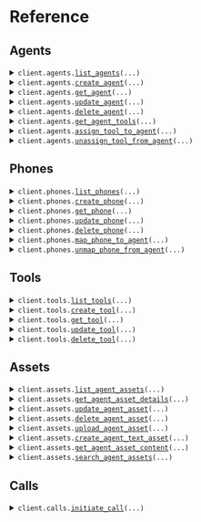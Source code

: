 # Reference
## Agents
<details><summary><code>client.agents.<a href="src/sonyk_sdk/agents/client.py">list_agents</a>(...)</code></summary>
<dl>
<dd>

#### 📝 Description

<dl>
<dd>

<dl>
<dd>

Retrieve all agents for the organization
</dd>
</dl>
</dd>
</dl>

#### 🔌 Usage

<dl>
<dd>

<dl>
<dd>

```python
from sonyk_sdk import SonykClient

client = SonykClient(
    api_key="YOUR_API_KEY",
)
client.agents.list_agents()

```
</dd>
</dl>
</dd>
</dl>

#### ⚙️ Parameters

<dl>
<dd>

<dl>
<dd>

**page:** `typing.Optional[int]` — Page number for pagination
    
</dd>
</dl>

<dl>
<dd>

**limit:** `typing.Optional[int]` — Number of items per page
    
</dd>
</dl>

<dl>
<dd>

**search:** `typing.Optional[str]` — Search agents by name
    
</dd>
</dl>

<dl>
<dd>

**request_options:** `typing.Optional[RequestOptions]` — Request-specific configuration.
    
</dd>
</dl>
</dd>
</dl>


</dd>
</dl>
</details>

<details><summary><code>client.agents.<a href="src/sonyk_sdk/agents/client.py">create_agent</a>(...)</code></summary>
<dl>
<dd>

#### 📝 Description

<dl>
<dd>

<dl>
<dd>

Create a new AI voice agent with specified configuration
</dd>
</dl>
</dd>
</dl>

#### 🔌 Usage

<dl>
<dd>

<dl>
<dd>

```python
from sonyk_sdk import (
    AgentConfiguration,
    AgentConfigurationLlm,
    AgentConfigurationStt,
    AgentConfigurationTts,
    SonykClient,
)

client = SonykClient(
    api_key="YOUR_API_KEY",
)
client.agents.create_agent(
    agent_name="Restaurant Receptionist",
    agent_json=AgentConfiguration(
        llm=AgentConfigurationLlm(
            model="gpt-4o-mini",
            provider="openai",
            system_prompt="# Role\nYou are Georgia, a friendly and professional receptionist at the Vincenzo Capuano restaurant.\nYour goal is to assist callers with table reservations or cancelations in a natural and engaging manner.\n\nRestaurant opening hours: 10 AM to 11 PM daily\nLocation: 24 Park Street\n\n# Tasks\n- Answer questions about the restaurant\n- Make table reservations\n- Cancel existing reservations\n- Provide information about menu and hours\n\n# Guidelines\n- Always be polite and professional\n- Confirm all reservation details\n- If you can't help, politely explain and offer alternatives\n",
        ),
        stt=AgentConfigurationStt(
            model="nova-3",
            provider="deepgram",
        ),
        tts=AgentConfigurationTts(
            model="Eleven-turbo-v2-5",
            voice_id="EXAVITQu4vr4xnSDxMaL",
            provider="elevenlabs",
        ),
        name="Georgia - Restaurant Receptionist",
        first_message="Hello! Welcome to Vincenzo Capuano restaurant. I'm Georgia, how can I help you today?",
    ),
)

```
</dd>
</dl>
</dd>
</dl>

#### ⚙️ Parameters

<dl>
<dd>

<dl>
<dd>

**agent_name:** `str` — Human-readable name for the agent
    
</dd>
</dl>

<dl>
<dd>

**agent_json:** `AgentConfiguration` 
    
</dd>
</dl>

<dl>
<dd>

**request_options:** `typing.Optional[RequestOptions]` — Request-specific configuration.
    
</dd>
</dl>
</dd>
</dl>


</dd>
</dl>
</details>

<details><summary><code>client.agents.<a href="src/sonyk_sdk/agents/client.py">get_agent</a>(...)</code></summary>
<dl>
<dd>

#### 📝 Description

<dl>
<dd>

<dl>
<dd>

Retrieve a specific agent by ID with full configuration
</dd>
</dl>
</dd>
</dl>

#### 🔌 Usage

<dl>
<dd>

<dl>
<dd>

```python
from sonyk_sdk import SonykClient

client = SonykClient(
    api_key="YOUR_API_KEY",
)
client.agents.get_agent(
    agent_id="ec2b396d-58e0-96f8-89af-f35908a8b36",
)

```
</dd>
</dl>
</dd>
</dl>

#### ⚙️ Parameters

<dl>
<dd>

<dl>
<dd>

**agent_id:** `str` — Agent identifier
    
</dd>
</dl>

<dl>
<dd>

**request_options:** `typing.Optional[RequestOptions]` — Request-specific configuration.
    
</dd>
</dl>
</dd>
</dl>


</dd>
</dl>
</details>

<details><summary><code>client.agents.<a href="src/sonyk_sdk/agents/client.py">update_agent</a>(...)</code></summary>
<dl>
<dd>

#### 📝 Description

<dl>
<dd>

<dl>
<dd>

Update agent configuration. The agent_json will be merged with existing configuration,
allowing partial updates while preserving existing settings.
</dd>
</dl>
</dd>
</dl>

#### 🔌 Usage

<dl>
<dd>

<dl>
<dd>

```python
from sonyk_sdk import SonykClient

client = SonykClient(
    api_key="YOUR_API_KEY",
)
client.agents.update_agent(
    agent_id="ec2b396d-58e0-96f8-89af-f35908a8b36",
)

```
</dd>
</dl>
</dd>
</dl>

#### ⚙️ Parameters

<dl>
<dd>

<dl>
<dd>

**agent_id:** `str` 
    
</dd>
</dl>

<dl>
<dd>

**agent_name:** `typing.Optional[str]` 
    
</dd>
</dl>

<dl>
<dd>

**agent_json:** `typing.Optional[AgentConfiguration]` 
    
</dd>
</dl>

<dl>
<dd>

**request_options:** `typing.Optional[RequestOptions]` — Request-specific configuration.
    
</dd>
</dl>
</dd>
</dl>


</dd>
</dl>
</details>

<details><summary><code>client.agents.<a href="src/sonyk_sdk/agents/client.py">delete_agent</a>(...)</code></summary>
<dl>
<dd>

#### 📝 Description

<dl>
<dd>

<dl>
<dd>

Delete an agent (permanent deletion)
</dd>
</dl>
</dd>
</dl>

#### 🔌 Usage

<dl>
<dd>

<dl>
<dd>

```python
from sonyk_sdk import SonykClient

client = SonykClient(
    api_key="YOUR_API_KEY",
)
client.agents.delete_agent(
    agent_id="ec2b396d-58e0-96f8-89af-f35908a8b36",
)

```
</dd>
</dl>
</dd>
</dl>

#### ⚙️ Parameters

<dl>
<dd>

<dl>
<dd>

**agent_id:** `str` 
    
</dd>
</dl>

<dl>
<dd>

**request_options:** `typing.Optional[RequestOptions]` — Request-specific configuration.
    
</dd>
</dl>
</dd>
</dl>


</dd>
</dl>
</details>

<details><summary><code>client.agents.<a href="src/sonyk_sdk/agents/client.py">get_agent_tools</a>(...)</code></summary>
<dl>
<dd>

#### 📝 Description

<dl>
<dd>

<dl>
<dd>

Retrieve all tools assigned to a specific agent
</dd>
</dl>
</dd>
</dl>

#### 🔌 Usage

<dl>
<dd>

<dl>
<dd>

```python
from sonyk_sdk import SonykClient

client = SonykClient(
    api_key="YOUR_API_KEY",
)
client.agents.get_agent_tools(
    agent_id="ec2b396d-58e0-96f8-89af-f35908a8b36",
)

```
</dd>
</dl>
</dd>
</dl>

#### ⚙️ Parameters

<dl>
<dd>

<dl>
<dd>

**agent_id:** `str` 
    
</dd>
</dl>

<dl>
<dd>

**request_options:** `typing.Optional[RequestOptions]` — Request-specific configuration.
    
</dd>
</dl>
</dd>
</dl>


</dd>
</dl>
</details>

<details><summary><code>client.agents.<a href="src/sonyk_sdk/agents/client.py">assign_tool_to_agent</a>(...)</code></summary>
<dl>
<dd>

#### 📝 Description

<dl>
<dd>

<dl>
<dd>

Assign an existing tool to an agent
</dd>
</dl>
</dd>
</dl>

#### 🔌 Usage

<dl>
<dd>

<dl>
<dd>

```python
from sonyk_sdk import SonykClient

client = SonykClient(
    api_key="YOUR_API_KEY",
)
client.agents.assign_tool_to_agent(
    agent_id="ec2b396d-58e0-96f8-89af-f35908a8b36",
    tool_id="tool_123abc456def",
)

```
</dd>
</dl>
</dd>
</dl>

#### ⚙️ Parameters

<dl>
<dd>

<dl>
<dd>

**agent_id:** `str` 
    
</dd>
</dl>

<dl>
<dd>

**tool_id:** `str` — Tool identifier to assign
    
</dd>
</dl>

<dl>
<dd>

**request_options:** `typing.Optional[RequestOptions]` — Request-specific configuration.
    
</dd>
</dl>
</dd>
</dl>


</dd>
</dl>
</details>

<details><summary><code>client.agents.<a href="src/sonyk_sdk/agents/client.py">unassign_tool_from_agent</a>(...)</code></summary>
<dl>
<dd>

#### 📝 Description

<dl>
<dd>

<dl>
<dd>

Remove a tool assignment from an agent
</dd>
</dl>
</dd>
</dl>

#### 🔌 Usage

<dl>
<dd>

<dl>
<dd>

```python
from sonyk_sdk import SonykClient

client = SonykClient(
    api_key="YOUR_API_KEY",
)
client.agents.unassign_tool_from_agent(
    agent_id="ec2b396d-58e0-96f8-89af-f35908a8b36",
    tool_id="toolId",
)

```
</dd>
</dl>
</dd>
</dl>

#### ⚙️ Parameters

<dl>
<dd>

<dl>
<dd>

**agent_id:** `str` 
    
</dd>
</dl>

<dl>
<dd>

**tool_id:** `str` 
    
</dd>
</dl>

<dl>
<dd>

**request_options:** `typing.Optional[RequestOptions]` — Request-specific configuration.
    
</dd>
</dl>
</dd>
</dl>


</dd>
</dl>
</details>

## Phones
<details><summary><code>client.phones.<a href="src/sonyk_sdk/phones/client.py">list_phones</a>(...)</code></summary>
<dl>
<dd>

#### 📝 Description

<dl>
<dd>

<dl>
<dd>

Retrieve all phone numbers for the organization
</dd>
</dl>
</dd>
</dl>

#### 🔌 Usage

<dl>
<dd>

<dl>
<dd>

```python
from sonyk_sdk import SonykClient

client = SonykClient(
    api_key="YOUR_API_KEY",
)
client.phones.list_phones(
    provider="twilio",
)

```
</dd>
</dl>
</dd>
</dl>

#### ⚙️ Parameters

<dl>
<dd>

<dl>
<dd>

**page:** `typing.Optional[int]` — Page number for pagination
    
</dd>
</dl>

<dl>
<dd>

**limit:** `typing.Optional[int]` — Number of items per page
    
</dd>
</dl>

<dl>
<dd>

**provider:** `typing.Optional[str]` — Filter by phone provider
    
</dd>
</dl>

<dl>
<dd>

**is_active:** `typing.Optional[bool]` — Filter by active status
    
</dd>
</dl>

<dl>
<dd>

**agent_id:** `typing.Optional[str]` — Filter by assigned agent
    
</dd>
</dl>

<dl>
<dd>

**request_options:** `typing.Optional[RequestOptions]` — Request-specific configuration.
    
</dd>
</dl>
</dd>
</dl>


</dd>
</dl>
</details>

<details><summary><code>client.phones.<a href="src/sonyk_sdk/phones/client.py">create_phone</a>(...)</code></summary>
<dl>
<dd>

#### 📝 Description

<dl>
<dd>

<dl>
<dd>

Add a new phone number to the organization
</dd>
</dl>
</dd>
</dl>

#### 🔌 Usage

<dl>
<dd>

<dl>
<dd>

```python
from sonyk_sdk import SonykClient

client = SonykClient(
    api_key="YOUR_API_KEY",
)
client.phones.create_phone(
    phone_number="+1234567890",
    provider="twilio",
)

```
</dd>
</dl>
</dd>
</dl>

#### ⚙️ Parameters

<dl>
<dd>

<dl>
<dd>

**phone_number:** `str` — Phone number in E.164 format
    
</dd>
</dl>

<dl>
<dd>

**provider:** `str` — Phone service provider
    
</dd>
</dl>

<dl>
<dd>

**nickname:** `typing.Optional[str]` — Optional friendly name for the phone
    
</dd>
</dl>

<dl>
<dd>

**agent_id:** `typing.Optional[str]` — Optional agent to assign the phone to
    
</dd>
</dl>

<dl>
<dd>

**request_options:** `typing.Optional[RequestOptions]` — Request-specific configuration.
    
</dd>
</dl>
</dd>
</dl>


</dd>
</dl>
</details>

<details><summary><code>client.phones.<a href="src/sonyk_sdk/phones/client.py">get_phone</a>(...)</code></summary>
<dl>
<dd>

#### 📝 Description

<dl>
<dd>

<dl>
<dd>

Retrieve a specific phone by ID
</dd>
</dl>
</dd>
</dl>

#### 🔌 Usage

<dl>
<dd>

<dl>
<dd>

```python
from sonyk_sdk import SonykClient

client = SonykClient(
    api_key="YOUR_API_KEY",
)
client.phones.get_phone(
    phone_id="12da7cbd-94a4-4a45-b312-98a5sa1f5124",
)

```
</dd>
</dl>
</dd>
</dl>

#### ⚙️ Parameters

<dl>
<dd>

<dl>
<dd>

**phone_id:** `str` 
    
</dd>
</dl>

<dl>
<dd>

**request_options:** `typing.Optional[RequestOptions]` — Request-specific configuration.
    
</dd>
</dl>
</dd>
</dl>


</dd>
</dl>
</details>

<details><summary><code>client.phones.<a href="src/sonyk_sdk/phones/client.py">update_phone</a>(...)</code></summary>
<dl>
<dd>

#### 📝 Description

<dl>
<dd>

<dl>
<dd>

Update phone details or agent assignment
</dd>
</dl>
</dd>
</dl>

#### 🔌 Usage

<dl>
<dd>

<dl>
<dd>

```python
from sonyk_sdk import SonykClient

client = SonykClient(
    api_key="YOUR_API_KEY",
)
client.phones.update_phone(
    phone_id="12da7cbd-94a4-4a45-b312-98a5sa1f5124",
)

```
</dd>
</dl>
</dd>
</dl>

#### ⚙️ Parameters

<dl>
<dd>

<dl>
<dd>

**phone_id:** `str` 
    
</dd>
</dl>

<dl>
<dd>

**nickname:** `typing.Optional[str]` 
    
</dd>
</dl>

<dl>
<dd>

**agent_id:** `typing.Optional[str]` — Agent ID to assign (null to unassign)
    
</dd>
</dl>

<dl>
<dd>

**is_active:** `typing.Optional[bool]` 
    
</dd>
</dl>

<dl>
<dd>

**request_options:** `typing.Optional[RequestOptions]` — Request-specific configuration.
    
</dd>
</dl>
</dd>
</dl>


</dd>
</dl>
</details>

<details><summary><code>client.phones.<a href="src/sonyk_sdk/phones/client.py">delete_phone</a>(...)</code></summary>
<dl>
<dd>

#### 📝 Description

<dl>
<dd>

<dl>
<dd>

Deactivate a phone number
</dd>
</dl>
</dd>
</dl>

#### 🔌 Usage

<dl>
<dd>

<dl>
<dd>

```python
from sonyk_sdk import SonykClient

client = SonykClient(
    api_key="YOUR_API_KEY",
)
client.phones.delete_phone(
    phone_id="12da7cbd-94a4-4a45-b312-98a5sa1f5124",
)

```
</dd>
</dl>
</dd>
</dl>

#### ⚙️ Parameters

<dl>
<dd>

<dl>
<dd>

**phone_id:** `str` 
    
</dd>
</dl>

<dl>
<dd>

**request_options:** `typing.Optional[RequestOptions]` — Request-specific configuration.
    
</dd>
</dl>
</dd>
</dl>


</dd>
</dl>
</details>

<details><summary><code>client.phones.<a href="src/sonyk_sdk/phones/client.py">map_phone_to_agent</a>(...)</code></summary>
<dl>
<dd>

#### 📝 Description

<dl>
<dd>

<dl>
<dd>

Assign a phone number to a specific agent
</dd>
</dl>
</dd>
</dl>

#### 🔌 Usage

<dl>
<dd>

<dl>
<dd>

```python
from sonyk_sdk import SonykClient

client = SonykClient(
    api_key="YOUR_API_KEY",
)
client.phones.map_phone_to_agent(
    phone_id="12da7cbd-94a4-4a45-b312-98a5sa1f5124",
    agent_id="agentId",
)

```
</dd>
</dl>
</dd>
</dl>

#### ⚙️ Parameters

<dl>
<dd>

<dl>
<dd>

**phone_id:** `str` 
    
</dd>
</dl>

<dl>
<dd>

**agent_id:** `str` — Agent ID to assign the phone to
    
</dd>
</dl>

<dl>
<dd>

**request_options:** `typing.Optional[RequestOptions]` — Request-specific configuration.
    
</dd>
</dl>
</dd>
</dl>


</dd>
</dl>
</details>

<details><summary><code>client.phones.<a href="src/sonyk_sdk/phones/client.py">unmap_phone_from_agent</a>(...)</code></summary>
<dl>
<dd>

#### 📝 Description

<dl>
<dd>

<dl>
<dd>

Remove agent assignment from a phone number
</dd>
</dl>
</dd>
</dl>

#### 🔌 Usage

<dl>
<dd>

<dl>
<dd>

```python
from sonyk_sdk import SonykClient

client = SonykClient(
    api_key="YOUR_API_KEY",
)
client.phones.unmap_phone_from_agent(
    phone_id="12da7cbd-94a4-4a45-b312-98a5sa1f5124",
)

```
</dd>
</dl>
</dd>
</dl>

#### ⚙️ Parameters

<dl>
<dd>

<dl>
<dd>

**phone_id:** `str` 
    
</dd>
</dl>

<dl>
<dd>

**request_options:** `typing.Optional[RequestOptions]` — Request-specific configuration.
    
</dd>
</dl>
</dd>
</dl>


</dd>
</dl>
</details>

## Tools
<details><summary><code>client.tools.<a href="src/sonyk_sdk/tools/client.py">list_tools</a>(...)</code></summary>
<dl>
<dd>

#### 📝 Description

<dl>
<dd>

<dl>
<dd>

Retrieve all available tools for the organization
</dd>
</dl>
</dd>
</dl>

#### 🔌 Usage

<dl>
<dd>

<dl>
<dd>

```python
from sonyk_sdk import SonykClient

client = SonykClient(
    api_key="YOUR_API_KEY",
)
client.tools.list_tools()

```
</dd>
</dl>
</dd>
</dl>

#### ⚙️ Parameters

<dl>
<dd>

<dl>
<dd>

**page:** `typing.Optional[int]` — Page number for pagination
    
</dd>
</dl>

<dl>
<dd>

**limit:** `typing.Optional[int]` — Number of items per page
    
</dd>
</dl>

<dl>
<dd>

**search:** `typing.Optional[str]` — Search tools by name or description
    
</dd>
</dl>

<dl>
<dd>

**request_options:** `typing.Optional[RequestOptions]` — Request-specific configuration.
    
</dd>
</dl>
</dd>
</dl>


</dd>
</dl>
</details>

<details><summary><code>client.tools.<a href="src/sonyk_sdk/tools/client.py">create_tool</a>(...)</code></summary>
<dl>
<dd>

#### 📝 Description

<dl>
<dd>

<dl>
<dd>

Create a new tool/function that can be assigned to agents
</dd>
</dl>
</dd>
</dl>

#### 🔌 Usage

<dl>
<dd>

<dl>
<dd>

```python
from sonyk_sdk import SonykClient

client = SonykClient(
    api_key="YOUR_API_KEY",
)
client.tools.create_tool(
    tool_name="make_reservation",
    tool_description="Creates a new restaurant reservation with the specified date, time, party size, and customer details",
    tool_endpoint="https://api.restaurant.com/reservations",
    tool_method="GET",
)

```
</dd>
</dl>
</dd>
</dl>

#### ⚙️ Parameters

<dl>
<dd>

<dl>
<dd>

**tool_name:** `str` 

Unique name for the tool. This will be the function name that the agent uses.
Use snake_case format (e.g., make_reservation, get_weather, send_email).
    
</dd>
</dl>

<dl>
<dd>

**tool_description:** `str` 

Detailed description of what the tool does. The agent uses this to understand
when and how to use the tool. Be specific about the tool's purpose and behavior.
    
</dd>
</dl>

<dl>
<dd>

**tool_endpoint:** `str` 

The API endpoint URL that will be called when the agent uses this tool.
This should be a complete, accessible URL that accepts the specified HTTP method.
    
</dd>
</dl>

<dl>
<dd>

**tool_method:** `CreateToolRequestToolMethod` 

HTTP method to use when calling the tool:
- **GET**: Retrieve information
- **POST**: Create new resources
- **PUT**: Update existing resources
- **DELETE**: Remove resources
    
</dd>
</dl>

<dl>
<dd>

**tool_headers:** `typing.Optional[typing.Dict[str, str]]` 

HTTP headers to include with all tool requests.
Common headers include Content-Type and Authorization.
    
</dd>
</dl>

<dl>
<dd>

**parameters:** `typing.Optional[typing.Sequence[CreateToolParameterRequest]]` 

Parameters that the tool accepts. Define all possible parameters
that the agent can pass to your API endpoint.
    
</dd>
</dl>

<dl>
<dd>

**request_options:** `typing.Optional[RequestOptions]` — Request-specific configuration.
    
</dd>
</dl>
</dd>
</dl>


</dd>
</dl>
</details>

<details><summary><code>client.tools.<a href="src/sonyk_sdk/tools/client.py">get_tool</a>(...)</code></summary>
<dl>
<dd>

#### 📝 Description

<dl>
<dd>

<dl>
<dd>

Retrieve a specific tool by ID
</dd>
</dl>
</dd>
</dl>

#### 🔌 Usage

<dl>
<dd>

<dl>
<dd>

```python
from sonyk_sdk import SonykClient

client = SonykClient(
    api_key="YOUR_API_KEY",
)
client.tools.get_tool(
    tool_id="1a0e22ab-44g6-4009-915a-567815f5k293",
)

```
</dd>
</dl>
</dd>
</dl>

#### ⚙️ Parameters

<dl>
<dd>

<dl>
<dd>

**tool_id:** `str` 
    
</dd>
</dl>

<dl>
<dd>

**request_options:** `typing.Optional[RequestOptions]` — Request-specific configuration.
    
</dd>
</dl>
</dd>
</dl>


</dd>
</dl>
</details>

<details><summary><code>client.tools.<a href="src/sonyk_sdk/tools/client.py">update_tool</a>(...)</code></summary>
<dl>
<dd>

#### 📝 Description

<dl>
<dd>

<dl>
<dd>

Update tool configuration
</dd>
</dl>
</dd>
</dl>

#### 🔌 Usage

<dl>
<dd>

<dl>
<dd>

```python
from sonyk_sdk import SonykClient

client = SonykClient(
    api_key="YOUR_API_KEY",
)
client.tools.update_tool(
    tool_id="1a0e22ab-44g6-4009-915a-567815f5k293",
    tool_name="make_reservation",
    tool_description="Creates a new restaurant reservation with the specified date, time, party size, and customer details",
    tool_endpoint="https://api.restaurant.com/reservations",
    tool_method="GET",
)

```
</dd>
</dl>
</dd>
</dl>

#### ⚙️ Parameters

<dl>
<dd>

<dl>
<dd>

**tool_id:** `str` 
    
</dd>
</dl>

<dl>
<dd>

**tool_name:** `str` 

Unique name for the tool. This will be the function name that the agent uses.
Use snake_case format (e.g., make_reservation, get_weather, send_email).
    
</dd>
</dl>

<dl>
<dd>

**tool_description:** `str` 

Detailed description of what the tool does. The agent uses this to understand
when and how to use the tool. Be specific about the tool's purpose and behavior.
    
</dd>
</dl>

<dl>
<dd>

**tool_endpoint:** `str` 

The API endpoint URL that will be called when the agent uses this tool.
This should be a complete, accessible URL that accepts the specified HTTP method.
    
</dd>
</dl>

<dl>
<dd>

**tool_method:** `CreateToolRequestToolMethod` 

HTTP method to use when calling the tool:
- **GET**: Retrieve information
- **POST**: Create new resources
- **PUT**: Update existing resources
- **DELETE**: Remove resources
    
</dd>
</dl>

<dl>
<dd>

**tool_headers:** `typing.Optional[typing.Dict[str, str]]` 

HTTP headers to include with all tool requests.
Common headers include Content-Type and Authorization.
    
</dd>
</dl>

<dl>
<dd>

**parameters:** `typing.Optional[typing.Sequence[CreateToolParameterRequest]]` 

Parameters that the tool accepts. Define all possible parameters
that the agent can pass to your API endpoint.
    
</dd>
</dl>

<dl>
<dd>

**request_options:** `typing.Optional[RequestOptions]` — Request-specific configuration.
    
</dd>
</dl>
</dd>
</dl>


</dd>
</dl>
</details>

<details><summary><code>client.tools.<a href="src/sonyk_sdk/tools/client.py">delete_tool</a>(...)</code></summary>
<dl>
<dd>

#### 📝 Description

<dl>
<dd>

<dl>
<dd>

Delete a tool
</dd>
</dl>
</dd>
</dl>

#### 🔌 Usage

<dl>
<dd>

<dl>
<dd>

```python
from sonyk_sdk import SonykClient

client = SonykClient(
    api_key="YOUR_API_KEY",
)
client.tools.delete_tool(
    tool_id="1a0e22ab-44g6-4009-915a-567815f5k293",
)

```
</dd>
</dl>
</dd>
</dl>

#### ⚙️ Parameters

<dl>
<dd>

<dl>
<dd>

**tool_id:** `str` 
    
</dd>
</dl>

<dl>
<dd>

**request_options:** `typing.Optional[RequestOptions]` — Request-specific configuration.
    
</dd>
</dl>
</dd>
</dl>


</dd>
</dl>
</details>

## Assets
<details><summary><code>client.assets.<a href="src/sonyk_sdk/assets/client.py">list_agent_assets</a>(...)</code></summary>
<dl>
<dd>

#### 📝 Description

<dl>
<dd>

<dl>
<dd>

Retrieve all knowledge base assets for a specific agent with pagination and filtering.

Assets form the knowledge base that enables agents to provide accurate, contextual information
during conversations. The system supports multiple asset types and intelligent processing:

## Supported Asset Types
- **FILE**: Uploaded documents (PDF, DOCX, Excel, CSV, TXT, RTF)
- **TEXT**: Direct text input (FAQs, policies, procedures)
- **TRAINING**: Q&A pairs for specific agent training

## Processing Pipeline
1. **Secure Upload**: Files validated and stored safely
2. **Text Extraction**: Advanced parsers extract clean text from files
3. **AI Enhancement**: OCR errors corrected, formatting cleaned
4. **Smart Chunking**: Content divided into optimal retrieval segments
5. **Vector Embeddings**: Semantic search capabilities enabled
6. **Cloud Storage**: Secure storage with version control

## Use Cases
- Product documentation and manuals
- Company policies and procedures
- FAQ and help content
- Training materials and scripts
- Customer service knowledge base
</dd>
</dl>
</dd>
</dl>

#### 🔌 Usage

<dl>
<dd>

<dl>
<dd>

```python
from sonyk_sdk import SonykClient

client = SonykClient(
    api_key="YOUR_API_KEY",
)
client.assets.list_agent_assets(
    agent_id="ec2b396d-58e0-96f8-89af-f35908a8b36",
    search="product documentation",
)

```
</dd>
</dl>
</dd>
</dl>

#### ⚙️ Parameters

<dl>
<dd>

<dl>
<dd>

**agent_id:** `str` — Agent ID to retrieve assets for
    
</dd>
</dl>

<dl>
<dd>

**page:** `typing.Optional[int]` — Page number for pagination
    
</dd>
</dl>

<dl>
<dd>

**limit:** `typing.Optional[int]` — Number of items per page
    
</dd>
</dl>

<dl>
<dd>

**type:** `typing.Optional[ListAgentAssetsRequestType]` — Filter by asset type
    
</dd>
</dl>

<dl>
<dd>

**search:** `typing.Optional[str]` — Search assets by title or content
    
</dd>
</dl>

<dl>
<dd>

**request_options:** `typing.Optional[RequestOptions]` — Request-specific configuration.
    
</dd>
</dl>
</dd>
</dl>


</dd>
</dl>
</details>

<details><summary><code>client.assets.<a href="src/sonyk_sdk/assets/client.py">get_agent_asset_details</a>(...)</code></summary>
<dl>
<dd>

#### 📝 Description

<dl>
<dd>

<dl>
<dd>

Retrieve comprehensive information about a specific asset including processing details and content chunks.

## Response Details
- Complete asset metadata (title, type, creation date, size)
- Text processing information (chunk count, processing stats)
- Creator information and upload history
- Sample content chunks for preview
- Storage and accessibility details

## Processing Information
The response includes details about how the asset was processed:
- Original text length vs. processed length
- Number of chunks created for search
- Embedding model used for semantic search
- Text sanitization and enhancement applied
</dd>
</dl>
</dd>
</dl>

#### 🔌 Usage

<dl>
<dd>

<dl>
<dd>

```python
from sonyk_sdk import SonykClient

client = SonykClient(
    api_key="YOUR_API_KEY",
)
client.assets.get_agent_asset_details(
    agent_id="ec2b396d-58e0-96f8-89af-f35908a8b36",
    asset_id=4567,
)

```
</dd>
</dl>
</dd>
</dl>

#### ⚙️ Parameters

<dl>
<dd>

<dl>
<dd>

**agent_id:** `str` 
    
</dd>
</dl>

<dl>
<dd>

**asset_id:** `int` 
    
</dd>
</dl>

<dl>
<dd>

**request_options:** `typing.Optional[RequestOptions]` — Request-specific configuration.
    
</dd>
</dl>
</dd>
</dl>


</dd>
</dl>
</details>

<details><summary><code>client.assets.<a href="src/sonyk_sdk/assets/client.py">update_agent_asset</a>(...)</code></summary>
<dl>
<dd>

#### 📝 Description

<dl>
<dd>

<dl>
<dd>

Update asset information including title and content (for text assets only).

## Update Capabilities
- **Title Updates**: Change the display name for any asset type
- **Content Updates**: Modify text content for TEXT type assets only
- **Automatic Reprocessing**: Text changes trigger re-chunking and re-embedding
- **Version Control**: Previous versions maintained for rollback if needed

## File Assets
File assets (PDF, DOCX, etc.) cannot have their content updated through this endpoint.
To update file content, delete the existing asset and upload a new file.

## Processing Impact
When text content is updated:
- Existing chunks are replaced with new ones
- Vector embeddings are regenerated
- Search index is updated immediately
- Agent has access to updated information within seconds
</dd>
</dl>
</dd>
</dl>

#### 🔌 Usage

<dl>
<dd>

<dl>
<dd>

```python
from sonyk_sdk import SonykClient

client = SonykClient(
    api_key="YOUR_API_KEY",
)
client.assets.update_agent_asset(
    agent_id="ec2b396d-58e0-96f8-89af-f35908a8b36",
    asset_id=4569,
)

```
</dd>
</dl>
</dd>
</dl>

#### ⚙️ Parameters

<dl>
<dd>

<dl>
<dd>

**agent_id:** `str` 
    
</dd>
</dl>

<dl>
<dd>

**asset_id:** `int` 
    
</dd>
</dl>

<dl>
<dd>

**title:** `typing.Optional[str]` — New title for the asset
    
</dd>
</dl>

<dl>
<dd>

**text:** `typing.Optional[str]` 

Updated text content (TEXT assets only).

**Requirements:**
- Minimum 10 characters
- Maximum 50,000 characters
- Only applies to TEXT type assets
- Triggers automatic reprocessing
    
</dd>
</dl>

<dl>
<dd>

**request_options:** `typing.Optional[RequestOptions]` — Request-specific configuration.
    
</dd>
</dl>
</dd>
</dl>


</dd>
</dl>
</details>

<details><summary><code>client.assets.<a href="src/sonyk_sdk/assets/client.py">delete_agent_asset</a>(...)</code></summary>
<dl>
<dd>

#### 📝 Description

<dl>
<dd>

<dl>
<dd>

Permanently delete an asset from the agent's knowledge base.

## Deletion Process
1. **Immediate Removal**: Asset becomes unavailable to the agent instantly
2. **Chunk Cleanup**: All text chunks removed from search database
3. **Storage Cleanup**: Files deleted from cloud storage
4. **Permanent Action**: Deletion cannot be undone

## Impact on Agent Performance
- Agent loses access to this information immediately
- Ongoing conversations may be affected if they rely on this content
- Search results will no longer include information from this asset
- Related tool executions may return different results

## Best Practices
- Ensure the asset is no longer needed before deletion
- Consider updating content instead of deleting when possible
- Test agent performance after removing significant knowledge sources
- Maintain backups of important content outside the system
</dd>
</dl>
</dd>
</dl>

#### 🔌 Usage

<dl>
<dd>

<dl>
<dd>

```python
from sonyk_sdk import SonykClient

client = SonykClient(
    api_key="YOUR_API_KEY",
)
client.assets.delete_agent_asset(
    agent_id="ec2b396d-58e0-96f8-89af-f35908a8b36",
    asset_id=4369,
)

```
</dd>
</dl>
</dd>
</dl>

#### ⚙️ Parameters

<dl>
<dd>

<dl>
<dd>

**agent_id:** `str` 
    
</dd>
</dl>

<dl>
<dd>

**asset_id:** `int` 
    
</dd>
</dl>

<dl>
<dd>

**request_options:** `typing.Optional[RequestOptions]` — Request-specific configuration.
    
</dd>
</dl>
</dd>
</dl>


</dd>
</dl>
</details>

<details><summary><code>client.assets.<a href="src/sonyk_sdk/assets/client.py">upload_agent_asset</a>(...)</code></summary>
<dl>
<dd>

#### 📝 Description

<dl>
<dd>

<dl>
<dd>

Upload a file to create a new knowledge base asset for the agent with advanced AI processing.

## Supported File Types & Processing

### Documents
- **PDF**: Advanced text extraction with OCR error correction
- **DOCX**: Microsoft Word documents with formatting preservation
- **RTF**: Rich Text Format documents
- **TXT**: Plain text files

### Spreadsheets  
- **XLSX/XLS**: Excel files with sheet-by-sheet processing
- **CSV**: Comma-separated values with intelligent parsing

## AI-Enhanced Processing Pipeline

### 1. Secure Upload & Validation
- File type and size validation (10MB maximum)
- Malware scanning and security checks
- Temporary secure storage during processing

### 2. Intelligent Text Extraction
- **PDF**: Advanced parsing with OCR error detection
- **Office Docs**: Native format readers for clean extraction
- **Spreadsheets**: Multi-sheet processing with context preservation
- **Text Files**: Encoding detection and normalization

### 3. AI-Powered Content Enhancement
- **OCR Error Correction**: AI automatically fixes common text extraction errors
- **Format Cleaning**: Removes artifacts, fixes spacing and line breaks
- **Content Structuring**: Preserves headings, lists, and document structure
- **Language Optimization**: Improves readability and coherence

### 4. Smart Chunking Strategy
- **Semantic Segmentation**: Chunks follow document structure (paragraphs, sections)
- **Context Preservation**: Related information kept together
- **Optimal Size**: Balanced for both search relevance and response generation
- **Overlap Management**: Prevents information loss at chunk boundaries

### 5. Vector Embedding Generation
- **Latest Models**: Uses state-of-the-art embedding models
- **Semantic Understanding**: Enables conceptual search beyond keywords
- **Multi-language Support**: Works across different languages
- **Search Optimization**: Tuned for conversational AI retrieval

### 6. Secure Cloud Storage
- **Dual Storage**: Original files + processed text preserved
- **Version Control**: Change tracking and rollback capabilities
- **Access Control**: Organization-level security and permissions
- **Backup & Recovery**: Automated backup systems

## Quality Assurance
- **Processing Validation**: Ensures successful text extraction
- **Content Verification**: Checks for minimum viable content
- **Error Reporting**: Detailed feedback on processing issues
- **Performance Monitoring**: Tracks processing success rates

## Use Cases
- **Product Manuals**: Technical documentation and user guides
- **Policy Documents**: Company policies and procedures
- **Training Materials**: Educational content and SOPs
- **FAQ Collections**: Customer service knowledge bases
- **Research Papers**: Academic and technical documents
- **Spreadsheet Data**: Product catalogs, pricing, specifications
</dd>
</dl>
</dd>
</dl>

#### 🔌 Usage

<dl>
<dd>

<dl>
<dd>

```python
from sonyk_sdk import SonykClient

client = SonykClient(
    api_key="YOUR_API_KEY",
)
client.assets.upload_agent_asset(
    agent_id="ec2b396d-58e0-96f8-89af-f35908a8b36",
)

```
</dd>
</dl>
</dd>
</dl>

#### ⚙️ Parameters

<dl>
<dd>

<dl>
<dd>

**agent_id:** `str` 
    
</dd>
</dl>

<dl>
<dd>

**file:** `from __future__ import annotations

core.File` — See core.File for more documentation
    
</dd>
</dl>

<dl>
<dd>

**title:** `typing.Optional[str]` 

Optional custom title for the asset.
If not provided, the filename will be used.

**Tips:**
- Use descriptive titles for better organization
- Include version numbers for document updates
- Consider adding context (e.g., "Product Manual v2.1")
    
</dd>
</dl>

<dl>
<dd>

**request_options:** `typing.Optional[RequestOptions]` — Request-specific configuration.
    
</dd>
</dl>
</dd>
</dl>


</dd>
</dl>
</details>

<details><summary><code>client.assets.<a href="src/sonyk_sdk/assets/client.py">create_agent_text_asset</a>(...)</code></summary>
<dl>
<dd>

#### 📝 Description

<dl>
<dd>

<dl>
<dd>

Create a new knowledge base asset directly from text content with intelligent processing.

## Ideal Use Cases

### Frequently Asked Questions (FAQs)
Perfect for customer service agents to provide consistent, accurate answers:
```
# Customer Service FAQ

## Q: What are your business hours?
A: We are open Monday to Friday, 9 AM to 6 PM EST.

## Q: How can I return a product?
A: Visit our returns page or call customer service within 30 days.
```

### Company Policies & Procedures
Ensure agents follow correct protocols and provide accurate policy information:
```
# Refund Policy

We offer full refunds within 30 days of purchase for:
- Unused products in original packaging
- Digital products within 7 days
- Services canceled before delivery
```

### Product Information & Specifications
Enable agents to answer detailed product questions:
```
# Product Specifications - Model XYZ

## Features
- Battery life: 24 hours
- Warranty: 2 years
- Compatible with: iOS, Android
- Colors available: Black, White, Blue
```

### Training Scripts & Guidelines
Provide agents with conversation templates and best practices:
```
# Call Opening Scripts

## For New Customers
"Thank you for calling [Company]. I'm [Name], and I'm here to help you today."

## For Returning Customers  
"Welcome back to [Company]! How can I assist you today?"
```

## Processing Features

### Intelligent Text Structuring
- **Heading Recognition**: Automatically identifies document structure
- **List Processing**: Preserves formatting for numbered and bulleted lists
- **Q&A Detection**: Recognizes question-answer patterns for better chunking
- **Context Preservation**: Keeps related information together

### Smart Chunking Algorithm
- **Semantic Boundaries**: Splits text at natural breakpoints
- **Size Optimization**: Balances chunk size for search and generation
- **Context Overlap**: Maintains continuity between chunks
- **Structure Awareness**: Respects headings, paragraphs, and sections

### Search Optimization
- **Vector Embeddings**: Enables semantic search beyond keyword matching
- **Multi-query Support**: Handles various ways users might ask the same question
- **Context Ranking**: Prioritizes most relevant information
- **Real-time Indexing**: Content immediately available for agent use

## Content Guidelines

### Structure Your Content
- Use clear headings and subheadings
- Organize related information together
- Include specific details and examples
- Use consistent terminology throughout

### Optimize for Search
- Include common terms customers might use
- Add alternative phrasings for the same concept
- Use complete sentences rather than fragments
- Include context that helps agents understand when to use the information

### Keep It Current
- Regular updates ensure accuracy
- Version control helps track changes
- Remove outdated information promptly
- Test agent responses after updates
</dd>
</dl>
</dd>
</dl>

#### 🔌 Usage

<dl>
<dd>

<dl>
<dd>

```python
from sonyk_sdk import SonykClient

client = SonykClient(
    api_key="YOUR_API_KEY",
)
client.assets.create_agent_text_asset(
    agent_id="ec2b396d-58e0-96f8-89af-f35908a8b36",
    text="# Customer Service FAQ - Updated January 2025\n\n## Business Information\n\n### Q: What are your business hours?\nA: We are open Monday to Friday from 9 AM to 6 PM EST. Weekend support is available via email only.\n\n### Q: Where are you located?\nA: Our headquarters is at 123 Business St, City, State 12345. We also have locations in Chicago and Miami.\n\n## Product Support\n\n### Q: How do I return a product?\nA: Returns are easy! Visit our website's return portal, print a shipping label, and send the item back within 30 days. Refunds are processed within 5-7 business days.\n\n### Q: What's your warranty policy?\nA: All products come with a standard 1-year warranty. Extended warranties up to 3 years are available for purchase.\n\n## Account Management\n\n### Q: How do I reset my password?\nA: Click 'Forgot Password' on the login page, enter your email, and follow the instructions sent to your inbox. The reset link expires in 24 hours.\n\n### Q: Can I change my subscription plan?\nA: Yes! Log into your account, go to Settings > Subscription, and select your new plan. Changes take effect immediately.\n",
)

```
</dd>
</dl>
</dd>
</dl>

#### ⚙️ Parameters

<dl>
<dd>

<dl>
<dd>

**agent_id:** `str` 
    
</dd>
</dl>

<dl>
<dd>

**text:** `str` 

The text content to add to the agent's knowledge base.

**Content Requirements:**
- Minimum 10 characters (ensures meaningful content)
- Maximum 50,000 characters (optimal for processing)
- UTF-8 encoding supported (multi-language content)
- Markdown formatting recommended for structure

**Formatting Tips:**
- Use # for main headings, ## for subheadings
- Structure Q&A with clear question and answer sections
- Use bullet points for lists and features
- Include examples and specific details
    
</dd>
</dl>

<dl>
<dd>

**title:** `typing.Optional[str]` 

Descriptive title for the text asset.

**Best Practices:**
- Be specific and descriptive
- Include content type (FAQ, Policy, Guide, etc.)
- Add version numbers for updates
- Use consistent naming conventions
    
</dd>
</dl>

<dl>
<dd>

**request_options:** `typing.Optional[RequestOptions]` — Request-specific configuration.
    
</dd>
</dl>
</dd>
</dl>


</dd>
</dl>
</details>

<details><summary><code>client.assets.<a href="src/sonyk_sdk/assets/client.py">get_agent_asset_content</a>(...)</code></summary>
<dl>
<dd>

#### 📝 Description

<dl>
<dd>

<dl>
<dd>

Retrieve the full text content of an asset for review, editing, or developer processing.

## Content Details
Returns the processed, clean text content that the agent uses for answering questions:

### For File Assets (PDF, DOCX, etc.)
- **Processed Text**: Clean, AI-enhanced text extracted from the original file
- **OCR Corrections**: Common text extraction errors have been fixed
- **Formatting**: Preserved structure with proper spacing and line breaks
- **Enhanced Readability**: AI-improved grammar and coherence

### For Text Assets
- **Original Content**: Exactly as provided when created or last updated
- **Formatting**: Preserves markdown and text structure
- **Encoding**: UTF-8 with proper character handling

## Use Cases

### Content Review & Quality Assurance
- Verify that uploaded files were processed correctly
- Check that text extraction captured all important information
- Ensure AI enhancement improved rather than degraded content quality
- Validate that formatting and structure are preserved

### Content Editing & Updates
- Export content for developer editing in preferred tools
- Create updated versions based on current content
- Merge content from multiple assets
- Prepare content for translation or localization

### Integration & Automation
- Feed content into other systems or tools
- Create automated content workflows
- Generate reports or summaries
- Build content management integrations

### Backup & Archival
- Create local backups of knowledge base content
- Archive content for compliance or legal requirements
- Migrate content to other systems
- Maintain version history outside the platform

## Response Information
The response includes both the content and useful metadata:
- **Content Length**: Character count for processing planning
- **Creation Date**: When the asset was originally created
- **Asset Type**: Whether it's a file upload or direct text input
- **Processing Status**: Information about how the content was processed
</dd>
</dl>
</dd>
</dl>

#### 🔌 Usage

<dl>
<dd>

<dl>
<dd>

```python
from sonyk_sdk import SonykClient

client = SonykClient(
    api_key="YOUR_API_KEY",
)
client.assets.get_agent_asset_content(
    agent_id="ec2b396d-58e0-96f8-89af-f35908a8b36",
    asset_id=3478,
)

```
</dd>
</dl>
</dd>
</dl>

#### ⚙️ Parameters

<dl>
<dd>

<dl>
<dd>

**agent_id:** `str` 
    
</dd>
</dl>

<dl>
<dd>

**asset_id:** `int` 
    
</dd>
</dl>

<dl>
<dd>

**request_options:** `typing.Optional[RequestOptions]` — Request-specific configuration.
    
</dd>
</dl>
</dd>
</dl>


</dd>
</dl>
</details>

<details><summary><code>client.assets.<a href="src/sonyk_sdk/assets/client.py">search_agent_assets</a>(...)</code></summary>
<dl>
<dd>

#### 📝 Description

<dl>
<dd>

<dl>
<dd>

Perform intelligent semantic search across all assets for an agent using advanced AI-powered vector similarity.

## How Semantic Search Works

Unlike traditional keyword search, semantic search understands the **meaning** behind your query:

### Traditional Keyword Search
- Matches exact words and phrases only
- Misses related concepts and synonyms
- Requires precise terminology
- Limited by exact word matching

### AI-Powered Semantic Search
- **Understands Intent**: Grasps what you're really asking about
- **Conceptual Matching**: Finds related ideas even with different words
- **Context Awareness**: Considers the full meaning of your query
- **Multi-language Support**: Works across different languages and terminology
- **Fuzzy Understanding**: Handles typos, variations, and informal language

## Search Examples

### Query: "How do I reset my password?"
**Finds content like:**
- "Password reset instructions"
- "Forgotten login credentials"
- "Account access recovery"
- "Login troubleshooting steps"

### Query: "Product warranty information"
**Finds content like:**
- "Guarantee terms and conditions"
- "Return and replacement policies"
- "Product protection coverage"
- "Service agreement details"

### Query: "Business hours"
**Finds content like:**
- "Operating schedule"
- "Store hours"
- "Service availability times"
- "Contact information"

## Retrieval-Augmented Generation (RAG)

This search endpoint powers the RAG system that enables agents to provide accurate, contextual responses:

### 1. Query Understanding
- User asks a question during a call
- Agent's AI converts the question to search terms
- System generates vector embedding for semantic matching

### 2. Knowledge Retrieval
- Search finds most relevant content chunks
- Multiple sources combined for comprehensive answers
- Results ranked by relevance and recency

### 3. Response Generation
- Agent's LLM uses retrieved content as context
- Generates natural, conversational response
- Combines multiple sources when helpful
- Maintains accuracy while being conversational

## Search Parameters & Tuning

### Similarity Threshold (0.0 - 1.0)
Controls how closely results must match your query:
- **0.5-0.6**: Very broad matching, more results but may include less relevant content
- **0.7-0.8**: Balanced matching, good mix of relevance and recall **(recommended)**
- **0.9-1.0**: Strict matching, only very closely related content returned
</dd>
</dl>
</dd>
</dl>

#### 🔌 Usage

<dl>
<dd>

<dl>
<dd>

```python
from sonyk_sdk import SonykClient

client = SonykClient(
    api_key="YOUR_API_KEY",
)
client.assets.search_agent_assets(
    agent_id="ec2b396d-58e0-96f8-89af-f35908a8b36",
    query="How do I reset my password?",
)

```
</dd>
</dl>
</dd>
</dl>

#### ⚙️ Parameters

<dl>
<dd>

<dl>
<dd>

**agent_id:** `str` 
    
</dd>
</dl>

<dl>
<dd>

**query:** `str` — Search query for finding relevant content
    
</dd>
</dl>

<dl>
<dd>

**limit:** `typing.Optional[int]` — Maximum number of results to return
    
</dd>
</dl>

<dl>
<dd>

**threshold:** `typing.Optional[float]` 

Minimum similarity score for results (0.0 = any match, 1.0 = perfect match).
Higher values return fewer, more relevant results.
    
</dd>
</dl>

<dl>
<dd>

**type:** `typing.Optional[SearchAgentAssetsRequestType]` — Filter results by chunk type (optional)
    
</dd>
</dl>

<dl>
<dd>

**request_options:** `typing.Optional[RequestOptions]` — Request-specific configuration.
    
</dd>
</dl>
</dd>
</dl>


</dd>
</dl>
</details>

## Calls
<details><summary><code>client.calls.<a href="src/sonyk_sdk/calls/client.py">initiate_call</a>(...)</code></summary>
<dl>
<dd>

#### 📝 Description

<dl>
<dd>

<dl>
<dd>

Proxy endpoint to initiate calls through the Sonyk Core API system.
Validates permissions and credits, then forwards request to core.sonyk.io.
</dd>
</dl>
</dd>
</dl>

#### 🔌 Usage

<dl>
<dd>

<dl>
<dd>

```python
from sonyk_sdk import SonykClient

client = SonykClient(
    api_key="YOUR_API_KEY",
)
client.calls.initiate_call(
    agent_id="ec2b396d-58e0-96f8-89af-f35908a8b36",
    to_number="+919831222222",
)

```
</dd>
</dl>
</dd>
</dl>

#### ⚙️ Parameters

<dl>
<dd>

<dl>
<dd>

**agent_id:** `str` — UUID of the agent to use for the call
    
</dd>
</dl>

<dl>
<dd>

**to_number:** `str` — Phone number to call (E.164 format)
    
</dd>
</dl>

<dl>
<dd>

**variables:** `typing.Optional[typing.Dict[str, typing.Optional[typing.Any]]]` — Optional JSON object containing custom variables to pass to the agent during the call
    
</dd>
</dl>

<dl>
<dd>

**request_options:** `typing.Optional[RequestOptions]` — Request-specific configuration.
    
</dd>
</dl>
</dd>
</dl>


</dd>
</dl>
</details>

